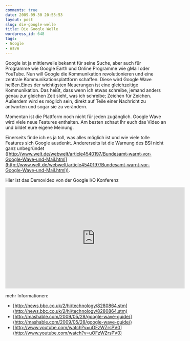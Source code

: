 ```yaml
---
comments: true
date: 2009-09-30 20:55:53
layout: post
slug: die-google-welle
title: Die Google Welle
wordpress_id: 648
tags:
- Google
- Wave
---
```


Google ist ja mittlerweile bekannt für seine Suche, aber auch für Programme wie Google Earth und Online Programme wie gMail oder YouTube. Nun will Google die Kommunikation revolutionieren und eine zentrale Kommunikationsplattform schaffen. Diese wird Google Wave heißen.Eines der wichtigsten Neuerungen ist eine gleichzeitige Kommunikation. Das heißt, dass wenn ich etwas schreibe, jemand anders genau zur gleichen Zeit sieht, was ich schreibe; Zeichen für Zeichen. Außerdem wird es möglich sein, direkt auf Teile einer Nachricht zu antworten und sogar sie zu verändern.

Momentan ist die Plattform noch nicht für jeden zugänglich. Google Wave wird viele neue Features enthalten. Am besten schaut Ihr euch das Video an und bildet eure eigene Meinung.

Einerseits finde ich es ja toll, was alles möglich ist und wie viele tolle Features sich Google ausdenkt. Andererseits ist die Warnung des BSI nicht ganz unbegründet ([http://www.welt.de/webwelt/article4540197/Bundesamt-warnt-vor-Google-Wave-und-Mail.html](http://www.welt.de/webwelt/article4540197/Bundesamt-warnt-vor-Google-Wave-und-Mail.html)).


Hier ist das Demovideo von der Google I/O Konferenz

<iframe width="560" height="315" src="https://www.youtube-nocookie.com/embed/AfLlF5gnasg" frameborder="0" allowfullscreen></iframe>

mehr Informationen:

  * [http://news.bbc.co.uk/2/hi/technology/8280864.stm](http://news.bbc.co.uk/2/hi/technology/8280864.stm)
  * [http://mashable.com/2009/05/28/google-wave-guide/](http://mashable.com/2009/05/28/google-wave-guide/)
  * [http://www.youtube.com/watch?v=uOFzWZrsPV0](http://www.youtube.com/watch?v=uOFzWZrsPV0)



